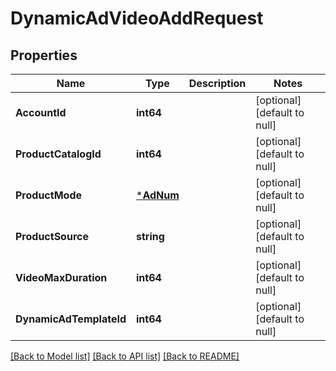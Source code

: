 # DynamicAdVideoAddRequest

## Properties
Name | Type | Description | Notes
------------ | ------------- | ------------- | -------------
**AccountId** | **int64** |  | [optional] [default to null]
**ProductCatalogId** | **int64** |  | [optional] [default to null]
**ProductMode** | [***AdNum**](AdNum.md) |  | [optional] [default to null]
**ProductSource** | **string** |  | [optional] [default to null]
**VideoMaxDuration** | **int64** |  | [optional] [default to null]
**DynamicAdTemplateId** | **int64** |  | [optional] [default to null]

[[Back to Model list]](../README.md#documentation-for-models) [[Back to API list]](../README.md#documentation-for-api-endpoints) [[Back to README]](../README.md)



